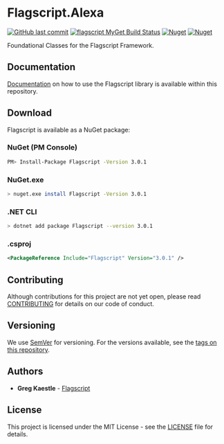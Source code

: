 # Flagscript.Alexa

[![GitHub last commit](https://img.shields.io/github/last-commit/flagscript/Flagscript.svg?logo=github)](https://github.com/flagscript/Flagscript)
[![flagscript MyGet Build Status](https://www.myget.org/BuildSource/Badge/flagscript?identifier=5e901ae6-3936-4b38-8a6d-a0ad42764916)](https://www.myget.org/feed/flagscript/package/nuget/Flagscript)
[![Nuget](https://img.shields.io/nuget/v/Flagscript.svg?logo=nuget)](https://www.nuget.org/packages/Flagscript/)
[![Nuget](https://img.shields.io/nuget/dt/Flagscript.svg?logo=nuget)](https://www.nuget.org/packages/Flagscript/)

Foundational Classes for the Flagscript Framework.

## Documentation

[Documentation](./documentation/DOCUMENTATION.md) on how to use the Flagscript library is available within this repository. 

## Download

Flagscript is available as a NuGet package:

### NuGet (PM Console)

```bash
PM> Install-Package Flagscript -Version 3.0.1
```

### NuGet.exe

```bash
> nuget.exe install Flagscript -Version 3.0.1
```

### .NET CLI

```bash
> dotnet add package Flagscript --version 3.0.1
```

###  .csproj

```xml
<PackageReference Include="Flagscript" Version="3.0.1" />
```

## Contributing

Although contributions for this project are not yet open, please read 
[CONTRIBUTING](https://github.com/flagscript/Flagscript/blob/master/CONTRIBUTING.md) 
for details on our code of conduct.

## Versioning

We use [SemVer](http://semver.org/) for versioning. For the versions available, see 
the [tags on this repository](https://github.com/flagscript/Flagscript/releases). 

## Authors

* **Greg Kaestle** - [Flagscript](https://flagscript.net)

## License

This project is licensed under the MIT License - see the [LICENSE](https://github.com/flagscript/Flagscript/blob/master/LICENSE.md) file for details.
